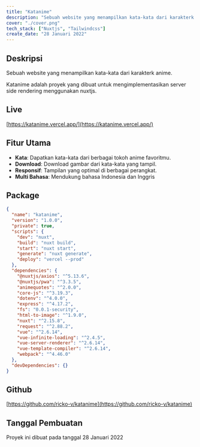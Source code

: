 ```yaml
---
title: "Katanime"
description: "Sebuah website yang menampilkan kata-kata dari karakterk anime."
cover: "./cover.png"
tech_stack: ["Nuxtjs", "Tailwindcss"]
create_date: "28 Januari 2022"
---
```


## Deskripsi
Sebuah website yang menampilkan kata-kata dari karakterk anime.

Katanime adalah proyek yang dibuat untuk mengimplementasikan server side rendering menggunakan nuxtjs.

## Live
[https://katanime.vercel.app/](https://katanime.vercel.app/)

## Fitur Utama

- **Kata**: Dapatkan kata-kata dari berbagai tokoh anime favoritmu.
- **Download**: Download gambar dari kata-kata yang tampil.
- **Responsif**: Tampilan yang optimal di berbagai perangkat.
- **Multi Bahasa**: Mendukung bahasa Indonesia dan Inggris


## Package
```JSON
{
  "name": "katanime",
  "version": "1.0.0",
  "private": true,
  "scripts": {
    "dev": "nuxt",
    "build": "nuxt build",
    "start": "nuxt start",
    "generate": "nuxt generate",
    "deploy": "vercel --prod"
  },
  "dependencies": {
    "@nuxtjs/axios": "^5.13.6",
    "@nuxtjs/pwa": "^3.3.5",
    "animequotes": "^2.0.0",
    "core-js": "^3.19.3",
    "dotenv": "^4.0.0",
    "express": "^4.17.2",
    "fs": "0.0.1-security",
    "html-to-image": "^1.9.0",
    "nuxt": "^2.15.8",
    "request": "^2.88.2",
    "vue": "^2.6.14",
    "vue-infinite-loading": "^2.4.5",
    "vue-server-renderer": "^2.6.14",
    "vue-template-compiler": "^2.6.14",
    "webpack": "^4.46.0"
  },
  "devDependencies": {}
}
```

## Github
[https://github.com/ricko-v/katanime](https://github.com/ricko-v/katanime)

## Tanggal Pembuatan

Proyek ini dibuat pada tanggal 28 Januari 2022
